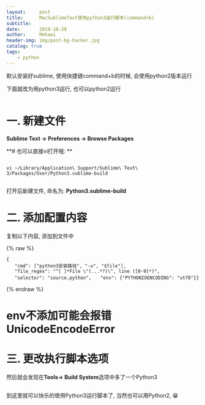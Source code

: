 ```yaml
---
layout:     post
title:      MacSublimeText使用python3运行脚本(command+b)
subtitle:   
date:       2019-10-29
author:     Mehaei
header-img: img/post-bg-hacker.jpg
catalog: true
tags:
    - python
---
```

默认安装好sublime, 使用快捷键command+b的时候, 会使用python2版本运行

下面就改为用python3运行, 也可以python2运行

<img src="https://img2018.cnblogs.com/blog/1432315/201910/1432315-20191029175404949-244590784.jpg" alt="" />

# 一. 新建文件

**Sublime Text -> Preferences -> Browse Packages**

**# 也可以直接vi打开哦: **

**<img src="https://img2018.cnblogs.com/blog/1432315/201910/1432315-20191029175901814-487052450.jpg" alt="" />**

```
vi ~/Library/Application\ Support/Sublime\ Text\ 3/Packages/User/Python3.sublime-build
```

<img src="https://img2018.cnblogs.com/blog/1432315/201910/1432315-20191029174843272-799559187.png" alt="" />

打开后新建文件, 命名为: **Python3.sublime-build**

# 二. 添加配置内容

复制以下内容, 添加到文件中

{% raw %}
```
{ 
   "cmd": ["python3安装路径", "-u", "$file"], 
   "file_regex": "^[ ]*File \"(...*?)\", line ([0-9]*)", 
   "selector": "source.python",　　"env": {"PYTHONIOENCODING": "utf8"}}
```
{% endraw %}

# env不添加可能会报错UnicodeEncodeError

# 三. 更改执行脚本选项

然后就会发现在**Tools-> Build System**选项中多了一个Python3

<img src="https://img2018.cnblogs.com/blog/1432315/201910/1432315-20191029175107683-912874247.png" alt="" />

到这里就可以快乐的使用Python3运行脚本了, 当然也可以用Python2, 😁

<img src="https://img2018.cnblogs.com/blog/1432315/201910/1432315-20191029175234308-515507217.jpg" alt="" />
